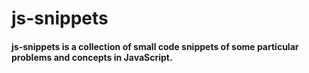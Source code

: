 # js-snippets

#### js-snippets is a collection of small code snippets of some particular problems and concepts in JavaScript.
